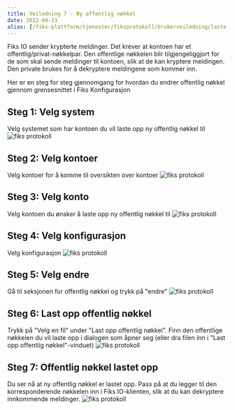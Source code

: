 ```yaml
---
title: Veiledning 7 - Ny offentlig nøkkel
date: 2022-09-23
alias: [/fiks-plattform/tjenester/fiksprotokoll/brukerveiledning/laste_opp_ny_offentlig_nokkel, /tjenester/fiksprotokoll/laste_opp_ny_offentlig_nokkel]
---
```


Fiks IO sender krypterte meldinger. Det krever at kontoen har et offentlig/privat-nøkkelpar. Den offentlige nøkkelen blir tilgjengeliggjort for de som skal sende meldinger til kontoen, slik at de kan kryptere meldingen. Den private brukes for å dekryptere meldingene som kommer inn.

Her er en steg for steg gjennomgang for hvordan du endrer offentlig nøkkel gjennom grensesnittet i Fiks Konfigurasjon

## Steg 1: Velg system
Velg systemet som har kontoen du vil laste opp ny offentlig nøkkel til
![fiks protokoll](/images/protokoll-brukerveiledning/pem_velg_system.png "Velg system")
## Steg 2: Velg kontoer
Velg kontoer for å komme til oversikten over kontoer
![fiks protokoll](/images/protokoll-brukerveiledning/pem_velg_kontoer.png "Velg kontoer")
## Steg 3: Velg konto
Velg kontoen du ønsker å laste opp ny offentlig nøkkel til
![fiks protokoll](/images/protokoll-brukerveiledning/pem_velg_konto.png "Velg konto")
## Steg 4: Velg konfigurasjon
Velg konfigurasjon
![fiks protokoll](/images/protokoll-brukerveiledning/pem_velg_konfigurasjon.png "Velg konfigurasjon")
## Steg 5: Velg endre 
Gå til seksjonen for offentlig nøkkel og trykk på "endre"
![fiks protokoll](/images/protokoll-brukerveiledning/pem_velg_endre.png "Endre offentlig nøkkel")
## Steg 6: Last opp offentlig nøkkel
Trykk på "Velg en fil" under "Last opp offentlig nøkkel". Finn den offentlige nøkkelen du vil laste opp i dialogen som åpner seg (eller dra filen inn i "Last opp offentlig nøkkel"-vinduet)
![fiks protokoll](/images/protokoll-brukerveiledning/pem_velg_velg_en_fil.png "Last opp offentlig nøkkel")
## Steg 7: Offentlig nøkkel lastet opp
Du ser nå at ny offentlig nøkkel er lastet opp. Pass på at du legger til den korresponderende nøkkelen inn i Fiks IO-klienten, slik at du kan dekryptere innkommende meldinger.
![fiks protokoll](/images/protokoll-brukerveiledning/pem_ny_nokkel_lastet_opp.png "Offentlig nøkkel endret")

